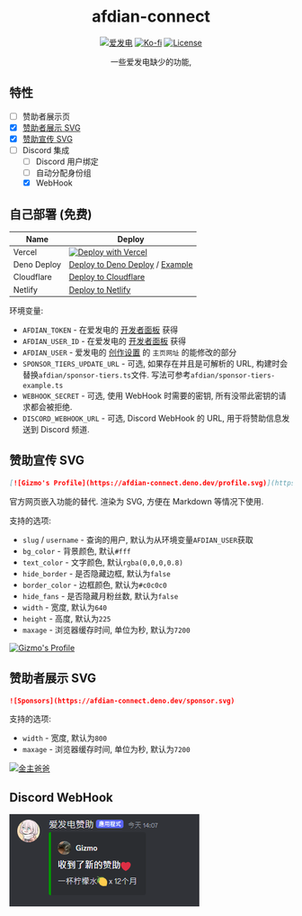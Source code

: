 <div align="center">

# afdian-connect

[![爱发电](https://img.shields.io/badge/dynamic/json?url=https%3A%2F%2Fafdian.net%2Fapi%2Fuser%2Fget-profile%3Fuser_id%3D75e549844b5111ed8df552540025c377&query=%24.data.user.name&label=%E7%88%B1%E5%8F%91%E7%94%B5&color=%23946ce6)](https://afdian.net/a/gizmo)
[![Ko-fi](https://img.shields.io/badge/Ko--fi-%E2%9D%A4%EF%B8%8F-blue?logo=kofi&color=%23fff)](https://ko-fi.com/gizmo_)
[![License](https://img.shields.io/github/license/gizmo-ds/afdian-connect)](./LICENSE)

一些爱发电缺少的功能,

</div>

## 特性

- [ ] 赞助者展示页
- [x] [赞助者展示 SVG](#赞助者展示-svg)
- [x] [赞助宣传 SVG](#赞助宣传-svg)
- [ ] Discord 集成
  - [ ] Discord 用户绑定
  - [ ] 自动分配身份组
  - [x] WebHook

## 自己部署 (免费)

| Name        | Deploy                                                                                                                     |
| ----------- | -------------------------------------------------------------------------------------------------------------------------- |
| Vercel      | [![Deploy with Vercel](https://vercel.com/button)](http://gg.gg/15tho7)                                                    |
| Deno Deploy | [Deploy to Deno Deploy](https://nitro.unjs.io/deploy/providers/deno-deploy) / [Example](.github/workflows/deno-deploy.yml) |
| Cloudflare  | [Deploy to Cloudflare](https://nitro.unjs.io/deploy/providers/cloudflare)                                                  |
| Netlify     | [Deploy to Netlify](https://nitro.unjs.io/deploy/providers/netlify)                                                        |

环境变量:

- `AFDIAN_TOKEN` - 在爱发电的 [开发者面板](https://afdian.net/dashboard/dev) 获得
- `AFDIAN_USER_ID` - 在爱发电的 [开发者面板](https://afdian.net/dashboard/dev) 获得
- `AFDIAN_USER` - 爱发电的 [创作设置](https://afdian.net/setting/creator) 的 `主页网址` 的能修改的部分
- `SPONSOR_TIERS_UPDATE_URL` - 可选, 如果存在并且是可解析的 URL, 构建时会替换`afdian/sponsor-tiers.ts`文件. 写法可参考`afdian/sponsor-tiers-example.ts`
- `WEBHOOK_SECRET` - 可选, 使用 WebHook 时需要的密钥, 所有没带此密钥的请求都会被拒绝.
- `DISCORD_WEBHOOK_URL` - 可选, Discord WebHook 的 URL, 用于将赞助信息发送到 Discord 频道.

## 赞助宣传 SVG

```markdown
[![Gizmo's Profile](https://afdian-connect.deno.dev/profile.svg)](https://afdian.net/a/gizmo)
```

官方网页嵌入功能的替代. 渲染为 SVG, 方便在 Markdown 等情况下使用.

支持的选项:

- `slug` / `username` - 查询的用户, 默认为从环境变量`AFDIAN_USER`获取
- `bg_color` - 背景颜色, 默认`#fff`
- `text_color` - 文字颜色, 默认`rgba(0,0,0,0.8)`
- `hide_border` - 是否隐藏边框, 默认为`false`
- `border_color` - 边框颜色, 默认为`#c0c0c0`
- `hide_fans` - 是否隐藏月粉丝数, 默认为`false`
- `width` - 宽度, 默认为`640`
- `height` - 高度, 默认为`225`
- `maxage` - 浏览器缓存时间, 单位为秒, 默认为`7200`

[![Gizmo's Profile](https://afdian-connect.deno.dev/profile.svg)](https://afdian.net/a/gizmo)

## 赞助者展示 SVG

```markdown
![Sponsors](https://afdian-connect.deno.dev/sponsor.svg)
```

支持的选项:

- `width` - 宽度, 默认为`800`
- `maxage` - 浏览器缓存时间, 单位为秒, 默认为`7200`

[![金主爸爸](https://afdian-connect.deno.dev/sponsor.svg)](https://afdian.net/a/gizmo)

## Discord WebHook

![Screenshot](./screenshots/discord_webhook_screenshot.png)
